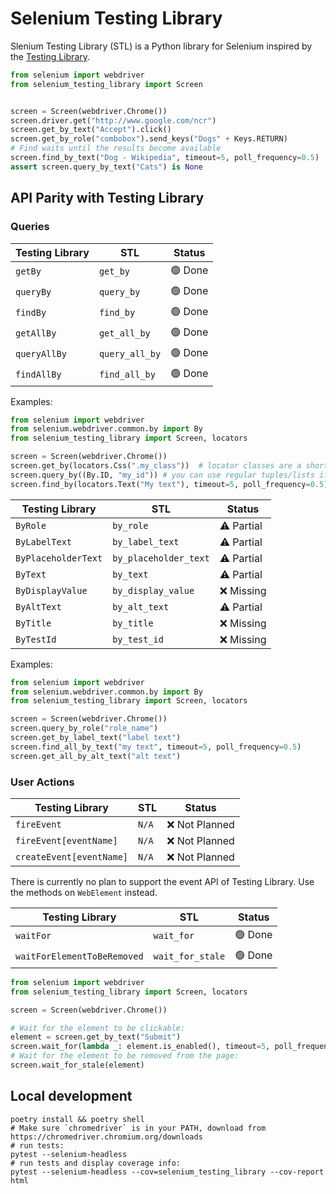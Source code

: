 # Selenium Testing Library

Slenium Testing Library (STL) is a Python library for Selenium inspired by the [Testing Library](https://testing-library.com/).

```python
from selenium import webdriver
from selenium_testing_library import Screen


screen = Screen(webdriver.Chrome())
screen.driver.get("http://www.google.com/ncr")
screen.get_by_text("Accept").click()
screen.get_by_role("combobox").send_keys("Dogs" + Keys.RETURN)
# Find waits until the results become available
screen.find_by_text("Dog - Wikipedia", timeout=5, poll_frequency=0.5)
assert screen.query_by_text("Cats") is None
```

## API Parity with Testing Library

### Queries

| Testing Library          | STL                     | Status      |
| ------------------------ | ----------------------- | ----------- |
| `getBy`                  | `get_by`                | 🟢 Done     |
| `queryBy`                | `query_by`              | 🟢 Done     |
| `findBy`                 | `find_by`               | 🟢 Done     |
| `getAllBy`               | `get_all_by`            | 🟢 Done     |
| `queryAllBy`             | `query_all_by`          | 🟢 Done     |
| `findAllBy`              | `find_all_by`           | 🟢 Done     |

Examples:

```python
from selenium import webdriver
from selenium.webdriver.common.by import By
from selenium_testing_library import Screen, locators

screen = Screen(webdriver.Chrome())
screen.get_by(locators.Css(".my_class"))  # locator classes are a shorthand for (By.CSS_SELECTOR, ".my_class"). All Selenium By.* options are supported
screen.query_by((By.ID, "my_id")) # you can use regular tuples/lists if you want to
screen.find_by(locators.Text("My text"), timeout=5, poll_frequency=0.5) # locators for searching through text also work
```

| Testing Library          | STL                     | Status      |
| ------------------------ | ----------------------- | ----------- |
| `ByRole`                 | `by_role`               | ⚠️ Partial  |
| `ByLabelText`            | `by_label_text`         | ⚠️ Partial  |
| `ByPlaceholderText`      | `by_placeholder_text`   | ⚠️ Partial  |
| `ByText`                 | `by_text`               | ⚠️ Partial  |
| `ByDisplayValue`         | `by_display_value`      | ❌ Missing |
| `ByAltText`              | `by_alt_text`           | ⚠️ Partial  |
| `ByTitle`                | `by_title`              | ❌ Missing |
| `ByTestId`               | `by_test_id`            | ❌ Missing |

Examples:

```python
from selenium import webdriver
from selenium.webdriver.common.by import By
from selenium_testing_library import Screen, locators

screen = Screen(webdriver.Chrome())
screen.query_by_role("role_name")
screen.get_by_label_text("label text")
screen.find_all_by_text("my text", timeout=5, poll_frequency=0.5)
screen.get_all_by_alt_text("alt text")
```

### User Actions

| Testing Library          | STL                     | Status          |
| ------------------------ | ----------------------- | --------------- |
| `fireEvent`              | `N/A`                   | ❌ Not Planned  |
| `fireEvent[eventName]`   | `N/A`                   | ❌ Not Planned  |
| `createEvent[eventName]` | `N/A`                   | ❌ Not Planned  |

There is currently no plan to support the event API of Testing Library. Use the methods on `WebElement` instead.

| Testing Library             | STL                     | Status        |
| --------------------------- | ----------------------- | ------------- |
| `waitFor`                   | `wait_for`              | 🟢 Done       |
| `waitForElementToBeRemoved` | `wait_for_stale`        | 🟢 Done       |

```python
from selenium import webdriver
from selenium_testing_library import Screen, locators

screen = Screen(webdriver.Chrome())

# Wait for the element to be clickable:
element = screen.get_by_text("Submit")
screen.wait_for(lambda _: element.is_enabled(), timeout=5, poll_frequency=0.5)
# Wait for the element to be removed from the page:
screen.wait_for_stale(element)
```

## Local development

```shell
poetry install && poetry shell
# Make sure `chromedriver` is in your PATH, download from https://chromedriver.chromium.org/downloads
# run tests:
pytest --selenium-headless
# run tests and display coverage info:
pytest --selenium-headless --cov=selenium_testing_library --cov-report html
```
